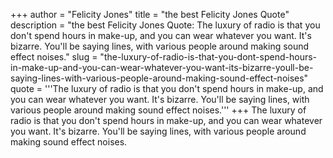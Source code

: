 +++
author = "Felicity Jones"
title = "the best Felicity Jones Quote"
description = "the best Felicity Jones Quote: The luxury of radio is that you don't spend hours in make-up, and you can wear whatever you want. It's bizarre. You'll be saying lines, with various people around making sound effect noises."
slug = "the-luxury-of-radio-is-that-you-dont-spend-hours-in-make-up-and-you-can-wear-whatever-you-want-its-bizarre-youll-be-saying-lines-with-various-people-around-making-sound-effect-noises"
quote = '''The luxury of radio is that you don't spend hours in make-up, and you can wear whatever you want. It's bizarre. You'll be saying lines, with various people around making sound effect noises.'''
+++
The luxury of radio is that you don't spend hours in make-up, and you can wear whatever you want. It's bizarre. You'll be saying lines, with various people around making sound effect noises.
